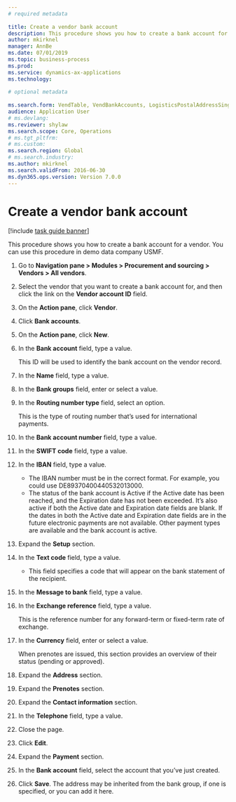 ```yaml
--- 
# required metadata 
 
title: Create a vendor bank account
description: This procedure shows you how to create a bank account for a vendor. 
author: mkirknel
manager: AnnBe 
ms.date: 07/01/2019
ms.topic: business-process 
ms.prod:  
ms.service: dynamics-ax-applications 
ms.technology:  
 
# optional metadata 
 
ms.search.form: VendTable, VendBankAccounts, LogisticsPostalAddressSingle   
audience: Application User 
# ms.devlang:  
ms.reviewer: shylaw
ms.search.scope: Core, Operations 
# ms.tgt_pltfrm:  
# ms.custom:  
ms.search.region: Global
# ms.search.industry: 
ms.author: mkirknel
ms.search.validFrom: 2016-06-30 
ms.dyn365.ops.version: Version 7.0.0 
---
```

# Create a vendor bank account

[!include [task guide banner](../../includes/task-guide-banner.md)]

This procedure shows you how to create a bank account for a vendor. You can use this procedure in demo data company USMF.

1. Go to **Navigation pane > Modules > Procurement and sourcing > Vendors > All vendors**.
2. Select the vendor that you want to create a bank account for, and then click the link on the **Vendor account ID** field.
3. On the **Action pane**, click **Vendor**.
4. Click **Bank accounts**.
5. On the **Action pane**, click **New**.
6. In the **Bank account** field, type a value.
    
    This ID will be used to identify the bank account on the vendor record.  
7. In the **Name** field, type a value.
8. In the **Bank groups** field, enter or select a value.
9. In the **Routing number type** field, select an option.
    
    This is the type of routing number that’s used for international payments.  
10. In the **Bank account number** field, type a value.
11. In the **SWIFT code** field, type a value.
12. In the **IBAN** field, type a value.
    - The IBAN number must be in the correct format. For example, you could use DE89370400440532013000.  
    - The status of the bank account is Active if the Active date has been reached, and the Expiration date has not been exceeded. It’s also active if both the Active date and Expiration date fields are blank. If the dates in both the Active date and Expiration date fields are in the future electronic payments are not available. Other payment types are available and the bank account is active.  
13. Expand the **Setup** section.
14. In the **Text code** field, type a value.
    - This field specifies a code that will appear on the bank statement of the recipient.  
15. In the **Message to bank** field, type a value.
16. In the **Exchange reference** field, type a value.
    
    This is the reference number for any forward-term or fixed-term rate of exchange.  
17. In the **Currency** field, enter or select a value.
    
    When prenotes are issued, this section provides an overview of their status (pending or approved).  
18. Expand the **Address** section.
19. Expand the **Prenotes** section.
20. Expand the **Contact information** section.
21. In the **Telephone** field, type a value.
22. Close the page.
23. Click **Edit**.
24. Expand the **Payment** section.
25. In the **Bank account** field, select the account that you’ve just created.
26. Click **Save**.
    The address may be inherited from the bank group, if one is specified, or you can add it here.  

